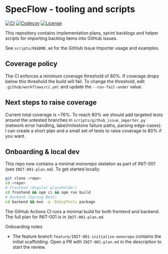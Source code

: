 # SpecFlow - tooling and scripts

[![CI](https://github.com/mrouanet31/specflow/actions/workflows/ci.yml/badge.svg)](https://github.com/mrouanet31/specflow/actions/workflows/ci.yml)
[![Codecov](https://img.shields.io/codecov/c/github/mrouanet31/specflow.svg)](https://codecov.io/gh/mrouanet31/specflow)
[![License](https://img.shields.io/github/license/mrouanet31/specflow.svg)](https://github.com/mrouanet31/specflow/blob/main/LICENSE)

This repository contains implementation plans, sprint backlogs and helper scripts for importing backlog items into GitHub issues.

See `scripts/README.md` for the GitHub Issue Importer usage and examples.

## Coverage policy

The CI enforces a minimum coverage threshold of 80%. If coverage drops below this threshold the build will fail. To change the threshold, edit `.github/workflows/ci.yml` and update the `--cov-fail-under` value.

## Next steps to raise coverage

Current total coverage is ~76%. To reach 80% we should add targeted tests around the untested branches in `scripts/github_issue_importer.py` (network error handling, label/milestone failure paths, parsing edge-cases). I can create a short plan and a small set of tests to raise coverage to 80% if you want.

## Onboarding & local dev

This repo now contains a minimal monorepo skeleton as part of INIT-001 (see `INIT-001-plan.md`). To get started locally:

```bash
git clone <repo>
cd <repo>
# Frontend (Angular placeholder)
cd frontend && npm ci && npm run build
# Backend (Spring Boot)
cd backend && mvn -q -DskipTests package
```

The GitHub Actions CI runs a minimal build for both frontend and backend. The full plan for INIT-001 is in `INIT-001-plan.md`.

Onboarding notes
- The feature branch `feature/INIT-001-initialize-monorepo` contains the initial scaffolding. Open a PR with `INIT-001-plan.md` in the description to start the review.
